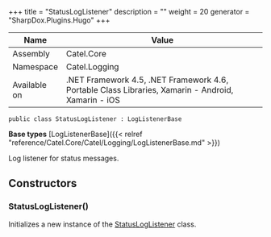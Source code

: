 

+++
title = "StatusLogListener" 
description = ""
weight = 20
generator = "SharpDox.Plugins.Hugo"
+++

Name|Value
---|---
Assembly|Catel.Core
Namespace|Catel.Logging
Available on|.NET Framework 4.5, .NET Framework 4.6, Portable Class Libraries, Xamarin - Android, Xamarin - iOS

```
public class StatusLogListener : LogListenerBase
```

**Base types**
[LogListenerBase]({{< relref "reference/Catel.Core/Catel/Logging/LogListenerBase.md" >}})

Log listener for status messages.

## Constructors

### StatusLogListener()

Initializes a new instance of the [StatusLogListener](#) class.

